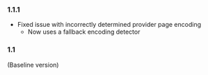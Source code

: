 ### 1.1.1
* Fixed issue with incorrectly determined provider page encoding
  * Now uses a fallback encoding detector

### 1.1
(Baseline version)
